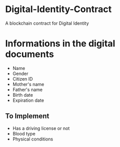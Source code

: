 # Digital-Identity-Contract
A blockchain contract for Digital Identity

# Informations in the digital documents
- Name
- Gender
- Citizen ID
- Mother's name
- Father's name
- Birth date
- Expiration date

## To Implement
- Has a driving license or not
- Blood type
- Physical conditions

